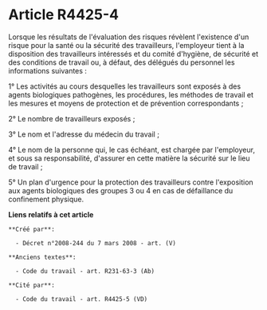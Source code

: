 # Article R4425-4

Lorsque les résultats de l'évaluation des risques révèlent l'existence d'un risque pour la santé ou la sécurité des
travailleurs, l'employeur tient à la disposition des travailleurs intéressés et du comité d'hygiène, de sécurité et des
conditions de travail ou, à défaut, des délégués du personnel les informations suivantes :

1° Les activités au cours desquelles les travailleurs sont exposés à des agents biologiques pathogènes, les procédures, les
méthodes de travail et les mesures et moyens de protection et de prévention correspondants ;

2° Le nombre de travailleurs exposés ;

3° Le nom et l'adresse du médecin du travail ;

4° Le nom de la personne qui, le cas échéant, est chargée par l'employeur, et sous sa responsabilité, d'assurer en cette
matière la sécurité sur le lieu de travail ;

5° Un plan d'urgence pour la protection des travailleurs contre l'exposition aux agents biologiques des groupes 3 ou 4 en cas
de défaillance du confinement physique.

**Liens relatifs à cet article**

	**Créé par**:

	  - Décret n°2008-244 du 7 mars 2008 - art. (V)

	**Anciens textes**:

	  - Code du travail - art. R231-63-3 (Ab)

	**Cité par**:

	  - Code du travail - art. R4425-5 (VD)
